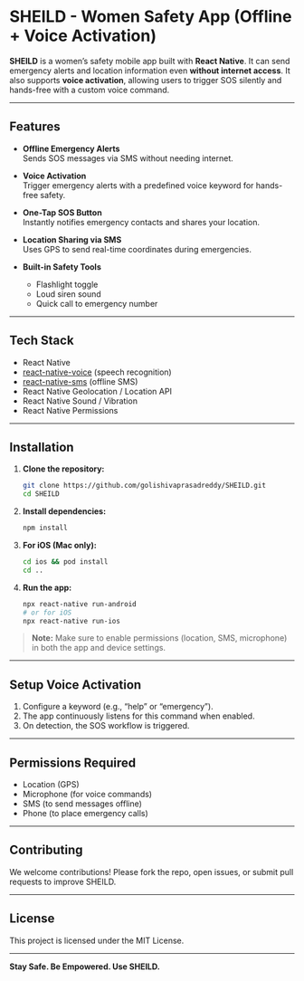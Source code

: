# SHEILD - Women Safety App (Offline + Voice Activation)

**SHEILD** is a women’s safety mobile app built with **React Native**. It can send emergency alerts and location information even **without internet access**. It also supports **voice activation**, allowing users to trigger SOS silently and hands-free with a custom voice command.

--- 

## Features

- **Offline Emergency Alerts**  
  Sends SOS messages via SMS without needing internet.

- **Voice Activation**  
  Trigger emergency alerts with a predefined voice keyword for hands-free safety.

- **One-Tap SOS Button**  
  Instantly notifies emergency contacts and shares your location.

- **Location Sharing via SMS**  
  Uses GPS to send real-time coordinates during emergencies.

- **Built-in Safety Tools**
  - Flashlight toggle  
  - Loud siren sound  
  - Quick call to emergency number

---

## Tech Stack

- React Native
- [react-native-voice](https://github.com/react-native-voice/voice) (speech recognition)
- [react-native-sms](https://github.com/tkporter/react-native-sms) (offline SMS)
- React Native Geolocation / Location API
- React Native Sound / Vibration
- React Native Permissions

---

## Installation

1. **Clone the repository:**
   ```bash
   git clone https://github.com/golishivaprasadreddy/SHEILD.git
   cd SHEILD
   ```

2. **Install dependencies:**
   ```bash
   npm install
   ```

3. **For iOS (Mac only):**
   ```bash
   cd ios && pod install
   cd ..
   ```

4. **Run the app:**
   ```bash
   npx react-native run-android
   # or for iOS
   npx react-native run-ios
   ```

> **Note:** Make sure to enable permissions (location, SMS, microphone) in both the app and device settings.

---

## Setup Voice Activation

1. Configure a keyword (e.g., “help” or “emergency”).
2. The app continuously listens for this command when enabled.
3. On detection, the SOS workflow is triggered.

---

## Permissions Required

- Location (GPS)
- Microphone (for voice commands)
- SMS (to send messages offline)
- Phone (to place emergency calls)

---

## Contributing

We welcome contributions! Please fork the repo, open issues, or submit pull requests to improve SHEILD.

---

## License

This project is licensed under the MIT License.

---

**Stay Safe. Be Empowered. Use SHEILD.**
